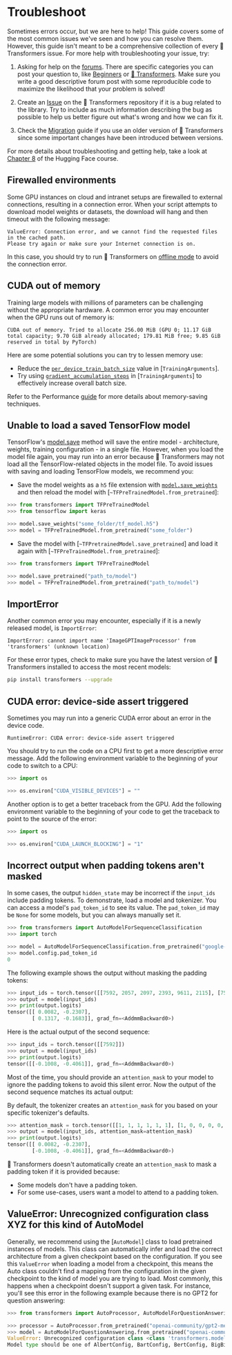 <!---
Copyright 2022 The HuggingFace Team. All rights reserved.

Licensed under the Apache License, Version 2.0 (the "License");
you may not use this file except in compliance with the License.
You may obtain a copy of the License at

    http://www.apache.org/licenses/LICENSE-2.0

Unless required by applicable law or agreed to in writing, software
distributed under the License is distributed on an "AS IS" BASIS,
WITHOUT WARRANTIES OR CONDITIONS OF ANY KIND, either express or implied.
See the License for the specific language governing permissions and
limitations under the License.

⚠️ Note that this file is in Markdown but contain specific syntax for our doc-builder (similar to MDX) that may not be
rendered properly in your Markdown viewer.

-->

# Troubleshoot

Sometimes errors occur, but we are here to help! This guide covers some of the most common issues we've seen and how you can resolve them. However, this guide isn't meant to be a comprehensive collection of every 🤗 Transformers issue. For more help with troubleshooting your issue, try:

<Youtube id="S2EEG3JIt2A"/>

1. Asking for help on the [forums](https://discuss.huggingface.co/). There are specific categories you can post your question to, like [Beginners](https://discuss.huggingface.co/c/beginners/5) or [🤗 Transformers](https://discuss.huggingface.co/c/transformers/9). Make sure you write a good descriptive forum post with some reproducible code to maximize the likelihood that your problem is solved!

<Youtube id="_PAli-V4wj0"/>

2. Create an [Issue](https://github.com/huggingface/transformers/issues/new/choose) on the 🤗 Transformers repository if it is a bug related to the library. Try to include as much information describing the bug as possible to help us better figure out what's wrong and how we can fix it.

3. Check the [Migration](migration) guide if you use an older version of 🤗 Transformers since some important changes have been introduced between versions.

For more details about troubleshooting and getting help, take a look at [Chapter 8](https://huggingface.co/course/chapter8/1?fw=pt) of the Hugging Face course.


## Firewalled environments

Some GPU instances on cloud and intranet setups are firewalled to external connections, resulting in a connection error. When your script attempts to download model weights or datasets, the download will hang and then timeout with the following message:

```
ValueError: Connection error, and we cannot find the requested files in the cached path.
Please try again or make sure your Internet connection is on.
```

In this case, you should try to run 🤗 Transformers on [offline mode](installation#offline-mode) to avoid the connection error.

## CUDA out of memory

Training large models with millions of parameters can be challenging without the appropriate hardware. A common error you may encounter when the GPU runs out of memory is:

```
CUDA out of memory. Tried to allocate 256.00 MiB (GPU 0; 11.17 GiB total capacity; 9.70 GiB already allocated; 179.81 MiB free; 9.85 GiB reserved in total by PyTorch)
```

Here are some potential solutions you can try to lessen memory use:

- Reduce the [`per_device_train_batch_size`](main_classes/trainer#transformers.TrainingArguments.per_device_train_batch_size) value in [`TrainingArguments`].
- Try using [`gradient_accumulation_steps`](main_classes/trainer#transformers.TrainingArguments.gradient_accumulation_steps) in [`TrainingArguments`] to effectively increase overall batch size.

<Tip>

Refer to the Performance [guide](performance) for more details about memory-saving techniques.

</Tip>

## Unable to load a saved TensorFlow model

TensorFlow's [model.save](https://www.tensorflow.org/tutorials/keras/save_and_load#save_the_entire_model) method will save the entire model - architecture, weights, training configuration - in a single file. However, when you load the model file again, you may run into an error because 🤗 Transformers may not load all the TensorFlow-related objects in the model file. To avoid issues with saving and loading TensorFlow models, we recommend you:

- Save the model weights as a `h5` file extension with [`model.save_weights`](https://www.tensorflow.org/tutorials/keras/save_and_load#save_the_entire_model) and then reload the model with [`~TFPreTrainedModel.from_pretrained`]:

```py
>>> from transformers import TFPreTrainedModel
>>> from tensorflow import keras

>>> model.save_weights("some_folder/tf_model.h5")
>>> model = TFPreTrainedModel.from_pretrained("some_folder")
```

- Save the model with [`~TFPretrainedModel.save_pretrained`] and load it again with [`~TFPreTrainedModel.from_pretrained`]:

```py
>>> from transformers import TFPreTrainedModel

>>> model.save_pretrained("path_to/model")
>>> model = TFPreTrainedModel.from_pretrained("path_to/model")
```

## ImportError

Another common error you may encounter, especially if it is a newly released model, is `ImportError`:

```
ImportError: cannot import name 'ImageGPTImageProcessor' from 'transformers' (unknown location)
```

For these error types, check to make sure you have the latest version of 🤗 Transformers installed to access the most recent models:

```bash
pip install transformers --upgrade
```

## CUDA error: device-side assert triggered

Sometimes you may run into a generic CUDA error about an error in the device code.

```
RuntimeError: CUDA error: device-side assert triggered
```

You should try to run the code on a CPU first to get a more descriptive error message. Add the following environment variable to the beginning of your code to switch to a CPU:

```py
>>> import os

>>> os.environ["CUDA_VISIBLE_DEVICES"] = ""
```

Another option is to get a better traceback from the GPU. Add the following environment variable to the beginning of your code to get the traceback to point to the source of the error:

```py
>>> import os

>>> os.environ["CUDA_LAUNCH_BLOCKING"] = "1"
```

## Incorrect output when padding tokens aren't masked

In some cases, the output `hidden_state` may be incorrect if the `input_ids` include padding tokens. To demonstrate, load a model and tokenizer. You can access a model's `pad_token_id` to see its value. The `pad_token_id` may be `None` for some models, but you can always manually set it.

```py
>>> from transformers import AutoModelForSequenceClassification
>>> import torch

>>> model = AutoModelForSequenceClassification.from_pretrained("google-bert/bert-base-uncased")
>>> model.config.pad_token_id
0
```

The following example shows the output without masking the padding tokens:

```py
>>> input_ids = torch.tensor([[7592, 2057, 2097, 2393, 9611, 2115], [7592, 0, 0, 0, 0, 0]])
>>> output = model(input_ids)
>>> print(output.logits)
tensor([[ 0.0082, -0.2307],
        [ 0.1317, -0.1683]], grad_fn=<AddmmBackward0>)
```

Here is the actual output of the second sequence:

```py
>>> input_ids = torch.tensor([[7592]])
>>> output = model(input_ids)
>>> print(output.logits)
tensor([[-0.1008, -0.4061]], grad_fn=<AddmmBackward0>)
```

Most of the time, you should provide an `attention_mask` to your model to ignore the padding tokens to avoid this silent error. Now the output of the second sequence matches its actual output:

<Tip>

By default, the tokenizer creates an `attention_mask` for you based on your specific tokenizer's defaults.

</Tip>

```py
>>> attention_mask = torch.tensor([[1, 1, 1, 1, 1, 1], [1, 0, 0, 0, 0, 0]])
>>> output = model(input_ids, attention_mask=attention_mask)
>>> print(output.logits)
tensor([[ 0.0082, -0.2307],
        [-0.1008, -0.4061]], grad_fn=<AddmmBackward0>)
```

🤗 Transformers doesn't automatically create an `attention_mask` to mask a padding token if it is provided because:

- Some models don't have a padding token.
- For some use-cases, users want a model to attend to a padding token.

## ValueError: Unrecognized configuration class XYZ for this kind of AutoModel

Generally, we recommend using the [`AutoModel`] class to load pretrained instances of models. This class
can automatically infer and load the correct architecture from a given checkpoint based on the configuration. If you see
this `ValueError` when loading a model from a checkpoint, this means the Auto class couldn't find a mapping from
the configuration in the given checkpoint to the kind of model you are trying to load. Most commonly, this happens when a
checkpoint doesn't support a given task.
For instance, you'll see this error in the following example because there is no GPT2 for question answering:

```py
>>> from transformers import AutoProcessor, AutoModelForQuestionAnswering

>>> processor = AutoProcessor.from_pretrained("openai-community/gpt2-medium")
>>> model = AutoModelForQuestionAnswering.from_pretrained("openai-community/gpt2-medium")
ValueError: Unrecognized configuration class <class 'transformers.models.gpt2.configuration_gpt2.GPT2Config'> for this kind of AutoModel: AutoModelForQuestionAnswering.
Model type should be one of AlbertConfig, BartConfig, BertConfig, BigBirdConfig, BigBirdPegasusConfig, BloomConfig, ...
```
